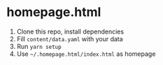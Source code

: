 # homepage.html

1. Clone this repo, install dependencies
2. Fill `content/data.yaml` with your data
3. Run `yarn setup`
4. Use `~/.homepage.html/index.html` as homepage
